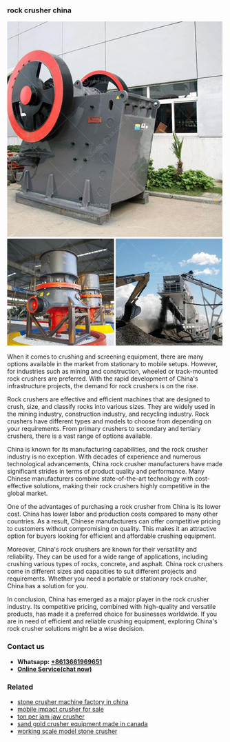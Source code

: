 <h3>rock crusher china</h3><img src='1708322900.jpg' alt=''><p>When it comes to crushing and screening equipment, there are many options available in the market from stationary to mobile setups. However, for industries such as mining and construction, wheeled or track-mounted rock crushers are preferred. With the rapid development of China's infrastructure projects, the demand for rock crushers is on the rise.</p><p>Rock crushers are effective and efficient machines that are designed to crush, size, and classify rocks into various sizes. They are widely used in the mining industry, construction industry, and recycling industry. Rock crushers have different types and models to choose from depending on your requirements. From primary crushers to secondary and tertiary crushers, there is a vast range of options available.</p><p>China is known for its manufacturing capabilities, and the rock crusher industry is no exception. With decades of experience and numerous technological advancements, China rock crusher manufacturers have made significant strides in terms of product quality and performance. Many Chinese manufacturers combine state-of-the-art technology with cost-effective solutions, making their rock crushers highly competitive in the global market.</p><p>One of the advantages of purchasing a rock crusher from China is its lower cost. China has lower labor and production costs compared to many other countries. As a result, Chinese manufacturers can offer competitive pricing to customers without compromising on quality. This makes it an attractive option for buyers looking for efficient and affordable crushing equipment.</p><p>Moreover, China's rock crushers are known for their versatility and reliability. They can be used for a wide range of applications, including crushing various types of rocks, concrete, and asphalt. China rock crushers come in different sizes and capacities to suit different projects and requirements. Whether you need a portable or stationary rock crusher, China has a solution for you.</p><p>In conclusion, China has emerged as a major player in the rock crusher industry. Its competitive pricing, combined with high-quality and versatile products, has made it a preferred choice for businesses worldwide. If you are in need of efficient and reliable crushing equipment, exploring China's rock crusher solutions might be a wise decision.</p><h3>Contact us</h3><ul><li><strong>Whatsapp:&nbsp;<a href="https://wa.me/8613661969651">+8613661969651</a></strong></li><li><a href="https://swt.shibang-china.com/?git&amp;zhl&amp;rock crusher china"><strong>Online Service(chat now)</strong></a></li></ul><h3>Related</h3><ul><li><a href='stone crusher machine factory in china.md'>stone crusher machine factory in china</a></li><li><a href='mobile impact crusher for sale.md'>mobile impact crusher for sale</a></li><li><a href='ton per jam jaw crusher.md'>ton per jam jaw crusher</a></li><li><a href='sand gold crusher equipment made in canada.md'>sand gold crusher equipment made in canada</a></li><li><a href='working scale model stone crusher.md'>working scale model stone crusher</a></li></ul>